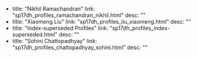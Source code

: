   - title: "Nikhil Ramachandran"
    link: "sp17dh_profiles_ramachandran_nikhil.html"
    desc: ""
  - title: "Xiaomeng Liu"
    link: "sp17dh_profiles_liu_xiaomeng.html"
    desc: ""
  - title: "Index-superseded Profiles"
    link: "sp17dh_profiles_index-superseded.html"
    desc: ""
  - title: "Sohini Chattopadhyay"
    link: "sp17dh_profiles_chattopadhyay_sohini.html"
    desc: ""
